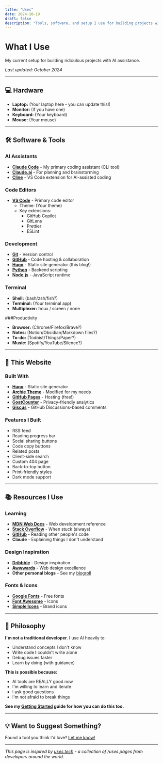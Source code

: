 ```yaml
---
title: "Uses"
date: 2024-10-19
draft: false
description: "Tools, software, and setup I use for building projects with AI"
---
```


# What I Use

My current setup for building ridiculous projects with AI assistance.

*Last updated: October 2024*

---

## 💻 Hardware

- **Laptop:** (Your laptop here - you can update this!)
- **Monitor:** (If you have one)
- **Keyboard:** (Your keyboard)
- **Mouse:** (Your mouse)

---

## 🛠️ Software & Tools

### AI Assistants
- **[Claude Code](https://claude.com/claude-code)** - My primary coding assistant (CLI tool)
- **[Claude.ai](https://claude.ai)** - For planning and brainstorming
- **[Cline](https://github.com/cline/cline)** - VS Code extension for AI-assisted coding

### Code Editors
- **[VS Code](https://code.visualstudio.com/)** - Primary code editor
  - Theme: (Your theme)
  - Key extensions:
    - GitHub Copilot
    - GitLens
    - Prettier
    - ESLint

### Development
- **[Git](https://git-scm.com/)** - Version control
- **[GitHub](https://github.com)** - Code hosting & collaboration
- **[Hugo](https://gohugo.io/)** - Static site generator (this blog!)
- **[Python](https://python.org)** - Backend scripting
- **[Node.js](https://nodejs.org)** - JavaScript runtime

### Terminal
- **Shell:** (bash/zsh/fish?)
- **Terminal:** (Your terminal app)
- **Multiplexer:** tmux / screen / none

###Productivity
- **Browser:** (Chrome/Firefox/Brave?)
- **Notes:** (Notion/Obsidian/Markdown files?)
- **To-do:** (Todoist/Things/Paper?)
- **Music:** (Spotify/YouTube/Silence?)

---

## 🎨 This Website

### Built With
- **[Hugo](https://gohugo.io/)** - Static site generator
- **[Archie Theme](https://github.com/athul/archie)** - Modified for my needs
- **[GitHub Pages](https://pages.github.com/)** - Hosting (free!)
- **[GoatCounter](https://goatcounter.com)** - Privacy-friendly analytics
- **[Giscus](https://giscus.app/)** - GitHub Discussions-based comments

### Features I Built
- RSS feed
- Reading progress bar
- Social sharing buttons
- Code copy buttons
- Related posts
- Client-side search
- Custom 404 page
- Back-to-top button
- Print-friendly styles
- Dark mode support

---

## 📚 Resources I Use

### Learning
- **[MDN Web Docs](https://developer.mozilla.org/)** - Web development reference
- **[Stack Overflow](https://stackoverflow.com/)** - When stuck (always)
- **[GitHub](https://github.com)** - Reading other people's code
- **Claude** - Explaining things I don't understand

### Design Inspiration
- **[Dribbble](https://dribbble.com/)** - Design inspiration
- **[Awwwards](https://awwwards.com/)** - Web design excellence
- **Other personal blogs** - See my [blogroll](/blogroll)

### Fonts & Icons
- **[Google Fonts](https://fonts.google.com/)** - Free fonts
- **[Font Awesome](https://fontawesome.com/)** - Icons
- **[Simple Icons](https://simpleicons.org/)** - Brand icons

---

## 🎯 Philosophy

**I'm not a traditional developer.** I use AI heavily to:
- Understand concepts I don't know
- Write code I couldn't write alone
- Debug issues faster
- Learn by doing (with guidance)

**This is possible because:**
- AI tools are REALLY good now
- I'm willing to learn and iterate
- I ask good questions
- I'm not afraid to break things

**See my [Getting Started](/guides/getting-started) guide for how you can do this too.**

---

## 💡 Want to Suggest Something?

Found a tool you think I'd love? [Let me know!](https://github.com/dominatedbycline/dominatedbycline.github.io/issues)

---

*This page is inspired by [uses.tech](https://uses.tech/) - a collection of /uses pages from developers around the world.*
